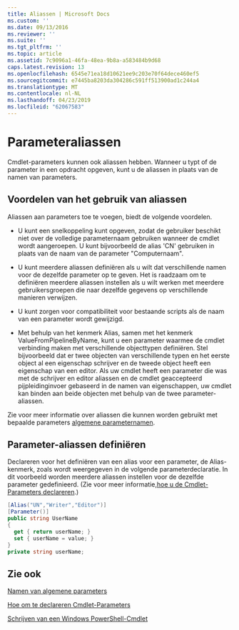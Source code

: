 ```yaml
---
title: Aliassen | Microsoft Docs
ms.custom: ''
ms.date: 09/13/2016
ms.reviewer: ''
ms.suite: ''
ms.tgt_pltfrm: ''
ms.topic: article
ms.assetid: 7c9096a1-46fa-48ea-9b8a-a583484b9d68
caps.latest.revision: 13
ms.openlocfilehash: 6545e71ea18d10621ee9c203e70f64dece460ef5
ms.sourcegitcommit: e7445ba8203da304286c591ff513900ad1c244a4
ms.translationtype: MT
ms.contentlocale: nl-NL
ms.lasthandoff: 04/23/2019
ms.locfileid: "62067583"
---
```

# <a name="parameter-aliases"></a>Parameteraliassen

Cmdlet-parameters kunnen ook aliassen hebben. Wanneer u typt of de parameter in een opdracht opgeven, kunt u de aliassen in plaats van de namen van parameters.

## <a name="benefits-of-using-aliases"></a>Voordelen van het gebruik van aliassen

Aliassen aan parameters toe te voegen, biedt de volgende voordelen.

- U kunt een snelkoppeling kunt opgeven, zodat de gebruiker beschikt niet over de volledige parameternaam gebruiken wanneer de cmdlet wordt aangeroepen. U kunt bijvoorbeeld de alias 'CN' gebruiken in plaats van de naam van de parameter "Computernaam".

- U kunt meerdere aliassen definiëren als u wilt dat verschillende namen voor de dezelfde parameter op te geven. Het is raadzaam om te definiëren meerdere aliassen instellen als u wilt werken met meerdere gebruikersgroepen die naar dezelfde gegevens op verschillende manieren verwijzen.

- U kunt zorgen voor compatibiliteit voor bestaande scripts als de naam van een parameter wordt gewijzigd.

- Met behulp van het kenmerk Alias, samen met het kenmerk ValueFromPipelineByName, kunt u een parameter waarmee de cmdlet verbinding maken met verschillende objecttypen definiëren. Stel bijvoorbeeld dat er twee objecten van verschillende typen en het eerste object al een eigenschap schrijver en de tweede object heeft een eigenschap van een editor. Als uw cmdlet heeft een parameter die was met de schrijver en editor aliassen en de cmdlet geaccepteerd pijpleidinginvoer gebaseerd in de namen van eigenschappen, uw cmdlet kan binden aan beide objecten met behulp van de twee parameter-aliassen.

Zie voor meer informatie over aliassen die kunnen worden gebruikt met bepaalde parameters [algemene parameternamen](./common-parameter-names.md).

## <a name="defining-parameter-aliases"></a>Parameter-aliassen definiëren

Declareren voor het definiëren van een alias voor een parameter, de Alias-kenmerk, zoals wordt weergegeven in de volgende parameterdeclaratie. In dit voorbeeld worden meerdere aliassen instellen voor de dezelfde parameter gedefinieerd. (Zie voor meer informatie,[hoe u de Cmdlet-Parameters declareren](./how-to-declare-cmdlet-parameters.md).)

```csharp
[Alias("UN","Writer","Editor")]
[Parameter()]
public string UserName
{
  get { return userName; }
  set { userName = value; }
}
private string userName;
```

## <a name="see-also"></a>Zie ook

[Namen van algemene parameters](./common-parameter-names.md)

[Hoe om te declareren Cmdlet-Parameters](./how-to-declare-cmdlet-parameters.md)

[Schrijven van een Windows PowerShell-Cmdlet](./writing-a-windows-powershell-cmdlet.md)
